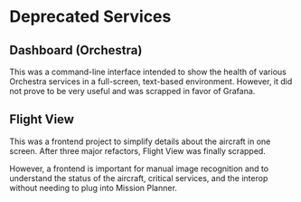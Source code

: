 # Deprecated Services

## Dashboard (Orchestra)

This was a command-line interface intended to show the health of various Orchestra services in a full-screen, text-based environment. However, it did not prove to be very useful and was scrapped in favor of Grafana.

## Flight View

This was a frontend project to simplify details about the aircraft in one screen. After three major refactors, Flight View was finally scrapped.

However, a frontend is important for manual image recognition and to understand the status of the aircraft, critical services, and the interop without needing to plug into Mission Planner.
